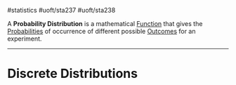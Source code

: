 #statistics #uoft/sta237 #uoft/sta238 

A **Probability Distribution** is a mathematical [Function](../../Mathematics/MAT235%20Notes/Function.md) that gives the [Probabilities](../STA237%20Notes/Probability.md) of occurrence of different possible [Outcomes](../STA237%20Notes/Outcomes.md) for an experiment.

---
# Discrete Distributions